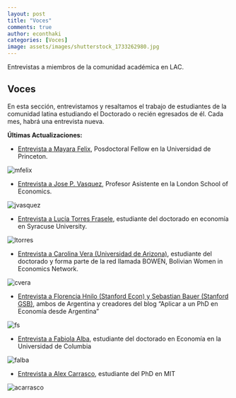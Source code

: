 ```yaml
---
layout: post
title: "Voces"
comments: true
author: econthaki
categories: [Voces]
image: assets/images/shutterstock_1733262980.jpg
---
```


Entrevistas a miembros de la comunidad académica en LAC.

## Voces

En esta sección, entrevistamos y resaltamos el trabajo de estudiantes de la comunidad latina estudiando el Doctorado o recién egresados de él. Cada mes, habrá una entrevista nueva.


**Últimas Actualizaciones:**
-  [Entrevista a Mayara Felix][voces-mfelix],  Posdoctoral Fellow en la Universidad de Princeton.

[voces-mfelix]:   https://econthaki.github.io/voces/2022/11/01/voces_mayara_felix.html

![mfelix]({{site.baseurl}}/assets/images/voces_mayara_felix.jpg)

-  [Entrevista a Jose P. Vasquez][voces-jvasquez],  Profesor Asistente en la London School of Economics.

[voces-jvasquez]:   https://econthaki.github.io/voces/2022/06/01/voces_jose_p_vasquez.html

![jvasquez]({{site.baseurl}}/assets/images/voces_jose_p_vasquez.jpg)


-  [Entrevista a Lucía Torres Frasele][voces-ltorres],  estudiante del doctorado en economía en Syracuse University.

[voces-ltorres]:   https://econthaki.github.io/voces/2022/03/01/voces_lucia_torres.html

![ltorres]({{site.baseurl}}/assets/images/lucia_torres.jpg)



-  [Entrevista a Carolina Vera (Universidad de Arizona)][voces-cvera], estudiante del doctorado y  forma parte de la red llamada BOWEN, Bolivian Women in Economics Network.

[voces-cvera]:   https://econthaki.github.io/voces/2022/02/01/voces-cvera.html

![cvera]({{site.baseurl}}/assets/images/carolina-vera.jpg)


-  [Entrevista a Florencia Hnilo (Stanford Econ) y Sebastian Bauer (Stanford GSB)][voces-fs], ambos de Argentina y creadores del blog “Aplicar a un PhD en Economía desde Argentina”

[voces-fs]:   https://econthaki.github.io/voces/2021/10/01/voces_fhnilo_sbauer.html

![fs]({{site.baseurl}}/assets/images/FH-SB.jpg)


-  [Entrevista a Fabiola Alba][voces-falba], estudiante del doctorado en Economía en la Universidad de Columbia 

[voces-falba]:   https://econthaki.github.io/voces/2021/06/01/voces_falba.html

![falba]({{site.baseurl}}/assets/images/Fabiola-Alba.jpg)


-  [Entrevista a Alex Carrasco][voces-acarrasco], estudiante del PhD en MIT 

[voces-acarrasco]:   https://econthaki.github.io/voces/2021/09/01/voces_acarrasco.html

![acarrasco]({{site.baseurl}}/assets/images/Alex-Carrasco.jpg)


